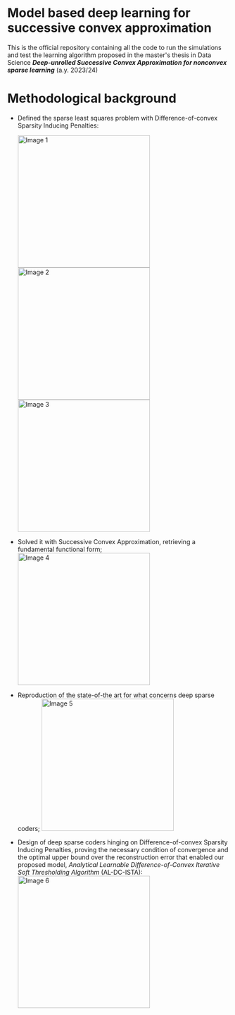 # Model based deep learning for successive convex approximation 
This is the official repository containing all the code to run the simulations and test the learning algorithm proposed in the master's thesis in Data Science  ***Deep-unrolled Successive Convex Approximation for
nonconvex sparse learning*** (a.y. 2023/24)

# Methodological background
+ Defined the sparse least squares problem with Difference-of-convex Sparsity Inducing Penalties:
  
  <img src="https://github.com/user-attachments/assets/7d409319-aa42-4591-84b5-3b46e7cb0a8e" alt="Image 1" width="300"/>
  
  <img src="https://github.com/user-attachments/assets/7846d473-c33e-4aad-9908-7b9c84ecbc64" alt="Image 2" width="300"/>
  
  <img src="https://github.com/user-attachments/assets/5326224f-56fc-49f8-afde-bcd5521274f7" alt="Image 3" width="300"/>

+ Solved it with Successive Convex Approximation, retrieving a fundamental functional form;
  <img src="https://github.com/user-attachments/assets/6b5a785a-d832-42a6-972e-4251650366c4" alt="Image 4" width="300"/>

+ Reproduction of the state-of-the art for what concerns deep sparse coders;
  <img src="https://github.com/user-attachments/assets/93a0d2bb-92d2-4dea-b096-a3805a35a4b6" alt="Image 5" width="300"/>

+ Design of deep sparse coders hinging on Difference-of-convex Sparsity Inducing Penalties, proving the necessary condition of convergence and the optimal upper bound over the reconstruction error that enabled our proposed model, *Analytical Learnable Difference-of-Convex Iterative Soft Thresholding Algorithm* (AL-DC-ISTA):
  <img src="https://github.com/user-attachments/assets/cc5b3ebe-67ce-4447-8d9c-8e9452ec3ec1" alt="Image 6" width="300"/>


